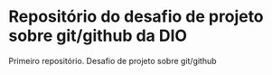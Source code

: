 # Repositório do desafio de projeto sobre git/github da DIO
Primeiro repositório. Desafio de projeto sobre git/github
